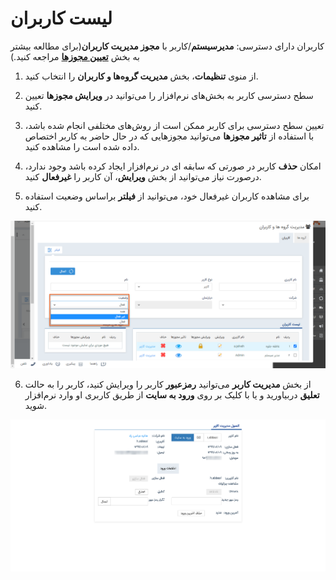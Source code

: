 # لیست کاربران 


کاربران دارای دسترسی: **مدیرسیستم**/کاربر با **مجوز مدیریت کاربران**(برای مطالعه بیشتر به بخش **[تعیین مجوزها](%D8%AA%D8%B9%DB%8C%DB%8C%D9%86%20%D8%B3%D8%B7%D8%AD%20%D8%AF%D8%B3%D8%AA%D8%B1%D8%B3%DB%8C.md)** مراجعه کنید.)

1)   از منوی **تنظیمات**، بخش **مدیریت گروه‌ها و کاربران** را انتخاب کنید.

2)   سطح دسترسی کاربر به بخش‌های نرم‌افزار را می‌توانید در **ویرایش مجوزها** تعیین کنید.

3)   تعیین سطح دسترسی برای کاربر ممکن است از روش‌های مختلفی انجام شده باشد، با استفاده از **تاثیر مجوزها** می‌توانید مجوزهایی که در حال حاضر به کاربر اختصاص داده شده است را مشاهده کنید.

4)   امکان **حذف** کاربر در صورتی که سابقه ای در نرم‌افزار ایجاد کرده باشد وجود ندارد، درصورت نیاز می‌توانید از بخش **ویرایش**، آن کاربر را **غیرفعال** کنید.

5) برای مشاهده کاربران غیرفعال خود، می‌توانید از **فیلتر** براساس وضعیت استفاده کنید.

![](listuser.png)

6)   از بخش **مدیریت کاربر** می‌توانید **رمزعبور** کاربر را ویرایش کنید، کاربر را به حالت **تعلیق** دربیاورید و یا با کلیک بر روی **ورود به سایت** از طریق کاربری او وارد نرم‌افزار شوید.

![](manageuser.png)

